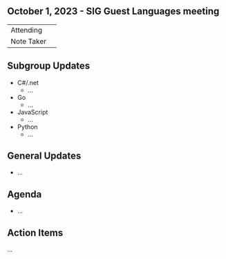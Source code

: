 ## October 1, 2023 - SIG Guest Languages meeting

|          |      | 
| -------- | -------- |
| Attending  | 
| Note Taker | 

## Subgroup Updates

* C#/.net
    * ...
* Go
    * ...
* JavaScript
    * ...
* Python
    * ...

## General Updates

* ...

## Agenda

* ...

## Action Items

...
